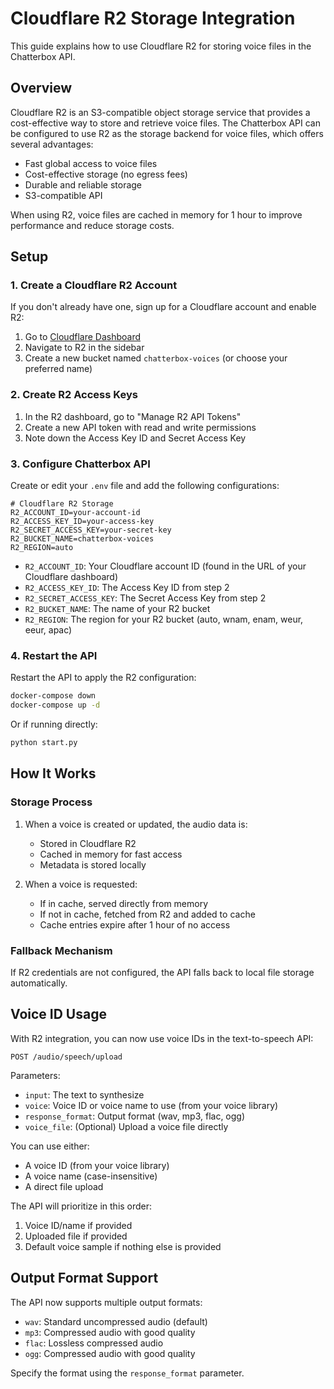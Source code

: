 # Cloudflare R2 Storage Integration

This guide explains how to use Cloudflare R2 for storing voice files in the Chatterbox API.

## Overview

Cloudflare R2 is an S3-compatible object storage service that provides a cost-effective way to store and retrieve voice files. The Chatterbox API can be configured to use R2 as the storage backend for voice files, which offers several advantages:

- Fast global access to voice files
- Cost-effective storage (no egress fees)
- Durable and reliable storage
- S3-compatible API

When using R2, voice files are cached in memory for 1 hour to improve performance and reduce storage costs.

## Setup

### 1. Create a Cloudflare R2 Account

If you don't already have one, sign up for a Cloudflare account and enable R2:

1. Go to [Cloudflare Dashboard](https://dash.cloudflare.com/)
2. Navigate to R2 in the sidebar
3. Create a new bucket named `chatterbox-voices` (or choose your preferred name)

### 2. Create R2 Access Keys

1. In the R2 dashboard, go to "Manage R2 API Tokens"
2. Create a new API token with read and write permissions
3. Note down the Access Key ID and Secret Access Key

### 3. Configure Chatterbox API

Create or edit your `.env` file and add the following configurations:

```
# Cloudflare R2 Storage
R2_ACCOUNT_ID=your-account-id
R2_ACCESS_KEY_ID=your-access-key
R2_SECRET_ACCESS_KEY=your-secret-key
R2_BUCKET_NAME=chatterbox-voices
R2_REGION=auto
```

- `R2_ACCOUNT_ID`: Your Cloudflare account ID (found in the URL of your Cloudflare dashboard)
- `R2_ACCESS_KEY_ID`: The Access Key ID from step 2
- `R2_SECRET_ACCESS_KEY`: The Secret Access Key from step 2
- `R2_BUCKET_NAME`: The name of your R2 bucket
- `R2_REGION`: The region for your R2 bucket (auto, wnam, enam, weur, eeur, apac)

### 4. Restart the API

Restart the API to apply the R2 configuration:

```bash
docker-compose down
docker-compose up -d
```

Or if running directly:

```bash
python start.py
```

## How It Works

### Storage Process

1. When a voice is created or updated, the audio data is:
   - Stored in Cloudflare R2
   - Cached in memory for fast access
   - Metadata is stored locally

2. When a voice is requested:
   - If in cache, served directly from memory
   - If not in cache, fetched from R2 and added to cache
   - Cache entries expire after 1 hour of no access

### Fallback Mechanism

If R2 credentials are not configured, the API falls back to local file storage automatically.

## Voice ID Usage

With R2 integration, you can now use voice IDs in the text-to-speech API:

```
POST /audio/speech/upload
```

Parameters:
- `input`: The text to synthesize
- `voice`: Voice ID or voice name to use (from your voice library)
- `response_format`: Output format (wav, mp3, flac, ogg)
- `voice_file`: (Optional) Upload a voice file directly

You can use either:
- A voice ID (from your voice library)
- A voice name (case-insensitive)
- A direct file upload

The API will prioritize in this order:
1. Voice ID/name if provided
2. Uploaded file if provided
3. Default voice sample if nothing else is provided

## Output Format Support

The API now supports multiple output formats:

- `wav`: Standard uncompressed audio (default)
- `mp3`: Compressed audio with good quality
- `flac`: Lossless compressed audio
- `ogg`: Compressed audio with good quality

Specify the format using the `response_format` parameter. 